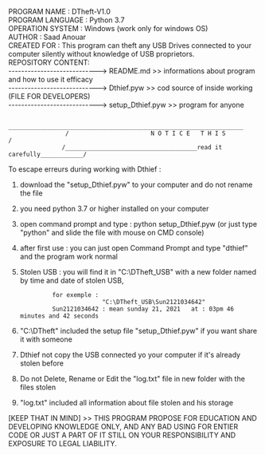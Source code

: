 PROGRAM NAME      : DTheft-V1.0                                                                                                   
PROGRAM LANGUAGE  : Python 3.7                                                                                                    
OPERATION SYSTEM  : Windows (work only for windows OS)                                                                                
AUTHOR            : Saad Anouar                                                                                                             
CREATED FOR       : This program can theft any USB Drives connected to your computer silently without knowledge of USB proprietors.       
REPOSITORY CONTENT:                                                                                                                  
----------------------------> README.md        >> informations about program and how to use it efficacy                                         
----------------------------> Dthief.pyw       >> cod source of inside working (FILE FOR DEVELOPERS)                                           
----------------------------> setup_Dthief.pyw >> program for anyone                                                                             


                      __________________________________________________________________
                    /                       N O T I C E   T H I S                      /
                   /_____________________________________read it carefully____________/
                   
To escape erreurs during working with Dthief :


1) download the "setup_Dthief.pyw" to your computer and do not rename the file
2) you need python 3.7 or higher installed on your computer
3) open command prompt and type : python setup_Dthief.pyw (or just type "python" and slide the file with mouse on CMD console)
4) after first use : you can just open Command Prompt and type "dthief" and the program work normal
5) Stolen USB : you will find it in "C:\DTheft_USB" with a new folder named by time and date of stolen USB, 

                for exemple :
                              "C:\DTheft_USB\Sun2121034642"
                Sun2121034642 : mean sunday 21, 2021   at : 03pm 46 minutes and 42 seconds 
                
6) "C:\DTheft" included the setup file "setup_Dthief.pyw" if you want share it with someone
7) Dthief not copy the USB connected yo your computer if it's already stolen before
8) Do not Delete, Rename or Edit  the "log.txt" file in new folder with the files stolen
9) "log.txt" included all information about file stolen and his storage


[KEEP THAT IN MIND] >>  THIS PROGRAM PROPOSE FOR EDUCATION AND DEVELOPING KNOWLEDGE ONLY, AND ANY BAD USING FOR ENTIER CODE OR JUST A PART
                        OF IT STILL ON YOUR RESPONSIBILITY AND EXPOSURE TO LEGAL LIABILITY.







